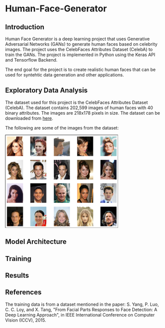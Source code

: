 # Human-Face-Generator

## Introduction

Human Face Generator is a deep learning project that uses Generative Adversarial Networks (GANs) to generate human faces based on celebrity images. The project uses the CelebFaces Attributes Dataset (CelebA) to train the GANs. The project is implemented in Python using the Keras API and Tensorflow Backend.

The end goal for the project is to create realistic human faces that can be used for syntehtic data generation and other applications.

## Exploratory Data Analysis

The dataset used for this project is the CelebFaces Attributes Dataset (CelebA). The dataset contains 202,599 images of human faces with 40 binary attributes. The images are 218x178 pixels in size. The dataset can be downloaded from [here](http://mmlab.ie.cuhk.edu.hk/projects/CelebA.html).

The following are some of the images from the dataset:

[<img src=src/faces.png height=300>](src/faces.png)

## Model Architecture

## Training

## Results

## References
The training data is from a dataset mentioned in the paper: S. Yang, P. Luo, C. C. Loy, and X. Tang, "From Facial Parts Responses to Face Detection: A Deep Learning Approach", in IEEE International Conference on Computer Vision (ICCV), 2015.
